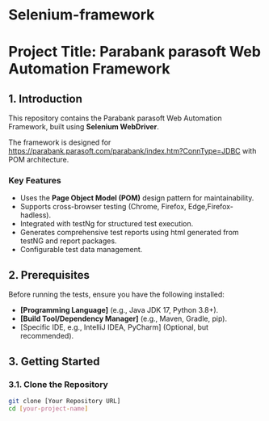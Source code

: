 ﻿# Selenium-framework

# Project Title: Parabank parasoft Web Automation Framework

## 1. Introduction

This repository contains the Parabank parasoft Web Automation Framework, built using **Selenium WebDriver**.

The framework is designed for https://parabank.parasoft.com/parabank/index.htm?ConnType=JDBC with POM architecture.

### Key Features
* Uses the **Page Object Model (POM)** design pattern for maintainability.
* Supports cross-browser testing (Chrome, Firefox, Edge,Firefox-hadless).
* Integrated with testNg for structured test execution.
* Generates comprehensive test reports using html generated from testNG and report packages.
* Configurable test data management.

## 2. Prerequisites

Before running the tests, ensure you have the following installed:

* **[Programming Language]** (e.g., Java JDK 17, Python 3.8+).
* **[Build Tool/Dependency Manager]** (e.g., Maven, Gradle, pip).
* [Specific IDE, e.g., IntelliJ IDEA, PyCharm] (Optional, but recommended).


## 3. Getting Started

### 3.1. Clone the Repository

```bash
git clone [Your Repository URL]
cd [your-project-name]

